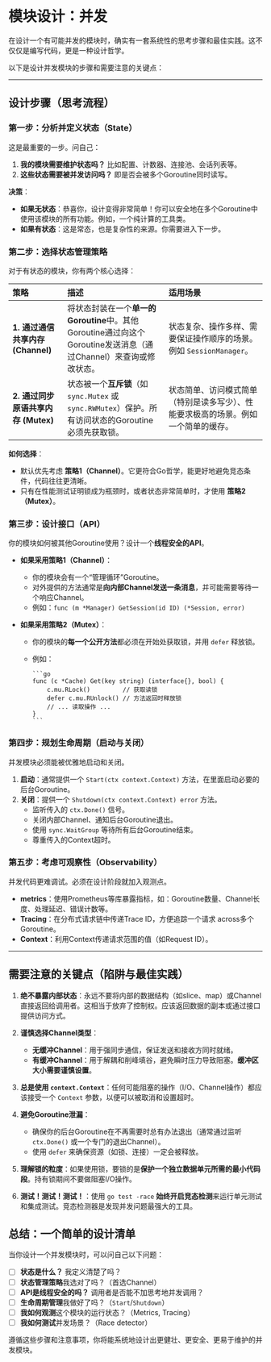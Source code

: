 # 模块设计：并发

在设计一个有可能并发的模块时，确实有一套系统性的思考步骤和最佳实践。这不仅仅是编写代码，更是一种设计哲学。

以下是设计并发模块的步骤和需要注意的关键点：

---

## 设计步骤（思考流程）

### 第一步：分析并定义状态（State）

这是最重要的一步。问自己：

1. **我的模块需要维护状态吗？** 比如配置、计数器、连接池、会话列表等。
2. **这些状态需要被并发访问吗？** 即是否会被多个Goroutine同时读写。

**决策**：

- **如果无状态**：恭喜你，设计变得非常简单！你可以安全地在多个Goroutine中使用该模块的所有功能。例如，一个纯计算的工具类。
- **如果有状态**：这是常态，也是复杂性的来源。你需要进入下一步。

### 第二步：选择状态管理策略

对于有状态的模块，你有两个核心选择：

| 策略 | 描述 | 适用场景 |
| :--- | :--- | :--- |
| **1. 通过通信共享内存 (Channel)** | 将状态封装在一个**单一的Goroutine**中。其他Goroutine通过向这个Goroutine发送消息（通过Channel）来查询或修改状态。 | 状态复杂、操作多样、需要保证操作顺序的场景。例如 `SessionManager`。 |
| **2. 通过同步原语共享内存 (Mutex)** | 状态被一个**互斥锁**（如 `sync.Mutex` 或 `sync.RWMutex`）保护。所有访问状态的Goroutine必须先获取锁。 | 状态简单、访问模式简单（特别是读多写少）、性能要求极高的场景。例如一个简单的缓存。 |

**如何选择**：

- 默认优先考虑 **策略1（Channel）**。它更符合Go哲学，能更好地避免竞态条件，代码往往更清晰。
- 只有在性能测试证明锁成为瓶颈时，或者状态非常简单时，才使用 **策略2（Mutex）**。

### 第三步：设计接口（API）

你的模块如何被其他Goroutine使用？设计一个**线程安全的API**。

- **如果采用策略1（Channel）**：
  - 你的模块会有一个“管理循环”Goroutine。
  - 对外提供的方法通常是**向内部Channel发送一条消息**，并可能需要等待一个响应Channel。
  - 例如：`func (m *Manager) GetSession(id ID) (*Session, error)`

- **如果采用策略2（Mutex）**：
  - 你的模块的**每一个公开方法**都必须在开始处获取锁，并用 `defer` 释放锁。
  - 例如：

        ```go
        func (c *Cache) Get(key string) (interface{}, bool) {
            c.mu.RLock()         // 获取读锁
            defer c.mu.RUnlock() // 方法返回时释放锁
            // ... 读取操作 ...
        }
        ```

### 第四步：规划生命周期（启动与关闭）

并发模块必须能被优雅地启动和关闭。

1. **启动**：通常提供一个 `Start(ctx context.Context)` 方法，在里面启动必要的后台Goroutine。
2. **关闭**：提供一个 `Shutdown(ctx context.Context) error` 方法。
    - 监听传入的 `ctx.Done()` 信号。
    - 关闭内部Channel、通知后台Goroutine退出。
    - 使用 `sync.WaitGroup` 等待所有后台Goroutine结束。
    - 尊重传入的Context超时。

### 第五步：考虑可观察性（Observability）

并发代码更难调试。必须在设计阶段就加入观测点。

- **metrics**：使用Prometheus等库暴露指标，如：Goroutine数量、Channel长度、处理延迟、错误计数等。
- **Tracing**：在分布式请求链中传递Trace ID，方便追踪一个请求 across多个Goroutine。
- **Context**：利用Context传递请求范围的值（如Request ID）。

---

## 需要注意的关键点（陷阱与最佳实践）

1. **绝不暴露内部状态**：永远不要将内部的数据结构（如slice、map）或Channel直接返回给调用者。这相当于放弃了控制权。应该返回数据的副本或通过接口提供访问方式。

2. **谨慎选择Channel类型**：
    - **无缓冲Channel**：用于强同步通信，保证发送和接收方同时就绪。
    - **有缓冲Channel**：用于解耦和削峰填谷，避免瞬时压力导致阻塞。**缓冲区大小需要谨慎设置**。

3. **总是使用 `context.Context`**：任何可能阻塞的操作（I/O、Channel操作）都应该接受一个 `Context` 参数，以便可以被取消和设置超时。

4. **避免Goroutine泄漏**：
    - 确保你的后台Goroutine在不再需要时总有办法退出（通常通过监听 `ctx.Done()` 或一个专门的退出Channel）。
    - 使用 `defer` 来确保资源（如锁、连接）一定会被释放。

5. **理解锁的粒度**：如果使用锁，要锁的是**保护一个独立数据单元所需的最小代码段**。持有锁期间不要做阻塞I/O操作。

6. **测试！测试！测试！**：使用 `go test -race` **始终开启竞态检测**来运行单元测试和集成测试。竞态检测器是发现并发问题最强大的工具。

## 总结：一个简单的设计清单

当你设计一个并发模块时，可以问自己以下问题：

- [ ] **状态是什么？** 我定义清楚了吗？
- [ ] **状态管理策略**我选对了吗？（首选Channel）
- [ ] **API是线程安全的吗？** 调用者是否能不加思考地并发调用？
- [ ] **生命周期管理**我做好了吗？（`Start`/`Shutdown`）
- [ ] **我如何观测**这个模块的运行状态？（Metrics, Tracing）
- [ ] **我如何测试**并发场景？（Race detector）

遵循这些步骤和注意事项，你将能系统地设计出更健壮、更安全、更易于维护的并发模块。

